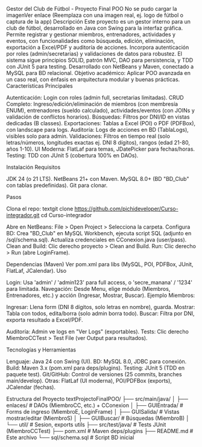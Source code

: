 Gestor del Club de Fútbol - Proyecto Final POO
No se pudo cargar la imagenVer enlace
(Reemplaza con una imagen real, ej. logo de fútbol o captura de la app)
Descripción
Este proyecto es un gestor interno para un club de fútbol, desarrollado en Java con Swing para la interfaz gráfica. Permite registrar y gestionar miembros, entrenadores, actividades y eventos, con funcionalidades como búsqueda, edición, eliminación, exportación a Excel/PDF y auditoría de acciones. Incorpora autenticación por roles (admin/secretarias) y validaciones de datos para robustez.
El sistema sigue principios SOLID, patrón MVC, DAO para persistencia, y TDD con JUnit 5 para testing. Desarrollado con NetBeans y Maven, conectado a MySQL para BD relacional.
Objetivo académico: Aplicar POO avanzada en un caso real, con énfasis en arquitectura modular y buenas prácticas.
Características Principales

Autenticación: Login con roles (admin full, secretarias limitadas).
CRUD Completo: Ingreso/edición/eliminación de miembros (con membresía ENUM), entrenadores (sueldo calculado), actividades/eventos (con JOINs y validación de conflictos horarios).
Búsquedas: Filtros por DNI/ID en vistas dedicadas (B classes).
Exportaciones: Tablas a Excel (POI) o PDF (PDFBox), con landscape para logs.
Auditoría: Logs de acciones en BD (TablaLogs), visibles solo para admin.
Validaciones: Filtros en tiempo real (solo letras/números, longitudes exactas ej. DNI 8 dígitos), rangos (edad 21-80, años 1-10).
UI Moderna: FlatLaf para temas, JDatePicker para fechas/horas.
Testing: TDD con JUnit 5 (cobertura 100% en DAOs).

Instalación
Requisitos

JDK 24 (o 21 LTS).
NetBeans 21+ con Maven.
MySQL 8.0+ (BD "BD_Club" con tablas predefinidas).
Git para clonar.

Pasos

Clona el repo:
textgit clone https://github.com/pichideveloper/Curso-integrador.git
cd Curso-integrador

Abre en NetBeans: File > Open Project > Selecciona la carpeta.
Configura BD: Crea "BD_Club" en MySQL Workbench, ejecuta script SQL (adjunto en /sql/schema.sql).
Actualiza credenciales en CConexion.java (user/pass).
Clean and Build: Clic derecho proyecto > Clean and Build.
Run: Clic derecho > Run (abre LoginFrame).

Dependencias (Maven)
Ver pom.xml para libs (MySQL, POI, PDFBox, JUnit, FlatLaf, JCalendar).
Uso

Login: Usa 'admin' / 'admin123' para full access, o 'secre_manana' / '1234' para limitada.
Navegación: Desde Menu, elige módulo (Miembros, Entrenadores, etc.) y acción (Ingresar, Mostrar, Buscar).
Ejemplo Miembros:

Ingresar: Llena form (DNI 8 dígitos, solo letras en nombre), guarda.
Mostrar: Tabla con todos, edita/borra (solo admin borra todo).
Buscar: Filtra por DNI, exporta resultado a Excel/PDF.


Auditoría: Admin ve logs en "Ver Logs" (exportables).
Tests: Clic derecho MiembroCCTest > Test File (ver Output para resultados).

Tecnologías y Herramientas

Lenguaje: Java 24 con Swing (UI).
BD: MySQL 8.0, JDBC para conexión.
Build: Maven 3.x (pom.xml para deps/plugins).
Testing: JUnit 5 (TDD en paquete test).
Git/GitHub: Control de versiones (25 commits, branches main/develop).
Otras: FlatLaf (UI moderna), POI/PDFBox (exports), JCalendar (fechas).

Estructura del Proyecto
textProjectoFinalPOO/
├── src/main/java/
│   ├── enlaces/          # DAOs (MiembroCC, etc.) + CConexion
│   ├── GUIEntrada/       # Forms de ingreso (MiembroE, LoginFrame)
│   ├── GUISalida/        # Vistas mostrar/editar (MiembroS)
│   ├── GUIBuscar/        # Búsquedas (MiembroB)
│   └── util/             # Sesion, exports utils
├── src/test/java/        # Tests JUnit (MiembroCCTest)
├── pom.xml               # Maven deps/plugins
├── README.md             # Este archivo
└── sql/schema.sql        # Script BD inicial
